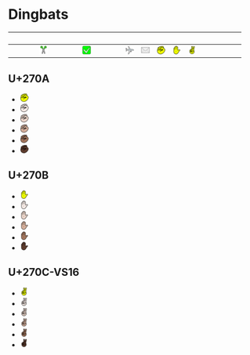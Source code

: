 # Dingbats

| &#x2003; | &#x2003; | &#x2003; | &#x2003; | &#x2003; | &#x2003; | &#x2003; | &#x2003; | &#x2003; | &#x2003; | &#x2003; | &#x2003; | &#x2003; | &#x2003; | &#x2003; | &#x2003; |
| :---: | :---: | :---: | :---: | :---: | :---: | :---: | :---: | :---: | :---: | :---: | :---: | :---: | :---: | :---: | :---: |
| &#160; | &#160; | <a href="U+2702-VS16_scissors.svg" title="Scissors"><img src="U+2702-VS16_scissors.svg" x="0" y="0" width="18" height="18"/></a>| &#160; | &#160; | <a href="U+2705_check_mark_button.svg" title="Check mark button"><img src="U+2705_check_mark_button.svg" x="0" y="0" width="18" height="18"/></a>| &#160; | &#160; | <a href="U+2708-VS16_airplane.svg" title="Airplane"><img src="U+2708-VS16_airplane.svg" x="0" y="0" width="18" height="18"/></a>| <a href="U+2709-VS16_envelope.svg" title="Envelope"><img src="U+2709-VS16_envelope.svg" x="0" y="0" width="18" height="18"/></a>| <a href="#u270a" title="Raised fist"><img src="U+270A_raised_fist.svg" x="0" y="0" width="18" height="18"/></a>| <a href="#u270b" title="Raised hand"><img src="U+270B_raised_hand.svg" x="0" y="0" width="18" height="18"/></a>| <a href="#u270c-vs16" title="Victory hand"><img src="U+270C-VS16_victory_hand.svg" x="0" y="0" width="18" height="18"/></a>|



## U+270A

- <a href="U+270A_raised_fist.svg" title="Raised fist"><img src="U+270A_raised_fist.svg" x="0" y="0" width="18" height="18"/></a>
- <a href="U+270A-U+1F3FB_raised_fist_light_skin_tone.svg" title="Raised fist, light skin tone"><img src="U+270A-U+1F3FB_raised_fist_light_skin_tone.svg" x="0" y="0" width="18" height="18"/></a>
- <a href="U+270A-U+1F3FC_raised_fist_medium-light_skin_tone.svg" title="Raised fist, medium-light skin tone"><img src="U+270A-U+1F3FC_raised_fist_medium-light_skin_tone.svg" x="0" y="0" width="18" height="18"/></a>
- <a href="U+270A-U+1F3FD_raised_fist_medium_skin_tone.svg" title="Raised fist, medium skin tone"><img src="U+270A-U+1F3FD_raised_fist_medium_skin_tone.svg" x="0" y="0" width="18" height="18"/></a>
- <a href="U+270A-U+1F3FE_raised_fist_medium-dark_skin_tone.svg" title="Raised fist, medium-dark skin tone"><img src="U+270A-U+1F3FE_raised_fist_medium-dark_skin_tone.svg" x="0" y="0" width="18" height="18"/></a>
- <a href="U+270A-U+1F3FF_raised_fist_dark_skin_tone.svg" title="Raised fist, dark skin tone"><img src="U+270A-U+1F3FF_raised_fist_dark_skin_tone.svg" x="0" y="0" width="18" height="18"/></a>

## U+270B

- <a href="U+270B_raised_hand.svg" title="Raised hand"><img src="U+270B_raised_hand.svg" x="0" y="0" width="18" height="18"/></a>
- <a href="U+270B-U+1F3FB_raised_hand_light_skin_tone.svg" title="Raised hand, light skin tone"><img src="U+270B-U+1F3FB_raised_hand_light_skin_tone.svg" x="0" y="0" width="18" height="18"/></a>
- <a href="U+270B-U+1F3FC_raised_hand_medium-light_skin_tone.svg" title="Raised hand, medium-light skin tone"><img src="U+270B-U+1F3FC_raised_hand_medium-light_skin_tone.svg" x="0" y="0" width="18" height="18"/></a>
- <a href="U+270B-U+1F3FD_raised_hand_medium_skin_tone.svg" title="Raised hand, medium skin tone"><img src="U+270B-U+1F3FD_raised_hand_medium_skin_tone.svg" x="0" y="0" width="18" height="18"/></a>
- <a href="U+270B-U+1F3FE_raised_hand_medium-dark_skin_tone.svg" title="Raised hand, medium-dark skin tone"><img src="U+270B-U+1F3FE_raised_hand_medium-dark_skin_tone.svg" x="0" y="0" width="18" height="18"/></a>
- <a href="U+270B-U+1F3FF_raised_hand_dark_skin_tone.svg" title="Raised hand, dark skin tone"><img src="U+270B-U+1F3FF_raised_hand_dark_skin_tone.svg" x="0" y="0" width="18" height="18"/></a>

## U+270C-VS16

- <a href="U+270C-VS16_victory_hand.svg" title="Victory hand"><img src="U+270C-VS16_victory_hand.svg" x="0" y="0" width="18" height="18"/></a>
- <a href="U+270C-U+1F3FB_victory_hand_light_skin_tone.svg" title="Victory hand, light skin tone"><img src="U+270C-U+1F3FB_victory_hand_light_skin_tone.svg" x="0" y="0" width="18" height="18"/></a>
- <a href="U+270C-U+1F3FC_victory_hand_medium-light_skin_tone.svg" title="Victory hand, medium-light skin tone"><img src="U+270C-U+1F3FC_victory_hand_medium-light_skin_tone.svg" x="0" y="0" width="18" height="18"/></a>
- <a href="U+270C-U+1F3FD_victory_hand_medium_skin_tone.svg" title="Victory hand, medium skin tone"><img src="U+270C-U+1F3FD_victory_hand_medium_skin_tone.svg" x="0" y="0" width="18" height="18"/></a>
- <a href="U+270C-U+1F3FE_victory_hand_medium-dark_skin_tone.svg" title="Victory hand, medium-dark skin tone"><img src="U+270C-U+1F3FE_victory_hand_medium-dark_skin_tone.svg" x="0" y="0" width="18" height="18"/></a>
- <a href="U+270C-U+1F3FF_victory_hand_dark_skin_tone.svg" title="Victory hand, dark skin tone"><img src="U+270C-U+1F3FF_victory_hand_dark_skin_tone.svg" x="0" y="0" width="18" height="18"/></a>
